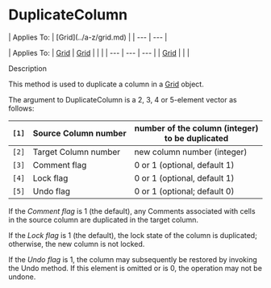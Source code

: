 




<h1 class="heading"><span class="name">DuplicateColumn</span></h1>
| Applies To: | [Grid](../a-z/grid.md) |
| --- | ---  |

| Applies To: | [Grid](../a-z/grid.md) | [Grid](../a-z/grid.md) |  |  |
| --- | --- | ---  |
| [Grid](../a-z/grid.md) |  |  |


Description


This method is used to duplicate a column in a [Grid](../a-z/grid.md) object.


The argument to DuplicateColumn is a 2, 3, 4 or 5-element vector as follows:

| `[1]` | Source Column number | number of the column (integer) to be duplicated |
| --- | --- | ---  |
| `[2]` | Target Column number | new column number (integer) |
| `[3]` | Comment flag | 0 or 1 (optional, default 1) |
| `[4]` | Lock flag | 0 or 1 (optional, default 1) |
| `[5]` | Undo flag | 0 or 1 (optional; default 0) |


If the *Comment flag* is 1 (the default), any Comments associated with cells in the source column are duplicated in the target column.


If the *Lock flag* is 1 (the default), the lock state of the column is duplicated; otherwise, the new column is not locked.


If the *Undo flag* is 1, the column may subsequently be restored by invoking the Undo method. If this element is omitted or is 0, the operation may not be undone.




